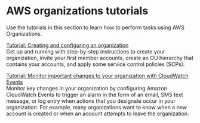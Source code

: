 # AWS organizations tutorials<a name="orgs_tutorials"></a>

Use the tutorials in this section to learn how to perform tasks using AWS Organizations\.

[Tutorial: Creating and configuring an organization](orgs_tutorials_basic.md)  
Get up and running with step\-by\-step instructions to create your organization, invite your first member accounts, create an OU hierarchy that contains your accounts, and apply some service control policies \(SCPs\)\. 

[Tutorial: Monitor important changes to your organization with CloudWatch Events ](orgs_tutorials_cwe.md)  
Monitor key changes in your organization by configuring Amazon CloudWatch Events to trigger an alarm in the form of an email, SMS text message, or log entry when actions that you designate occur in your organization\. For example, many organizations want to know when a new account is created or when an account attempts to leave the organization\.
